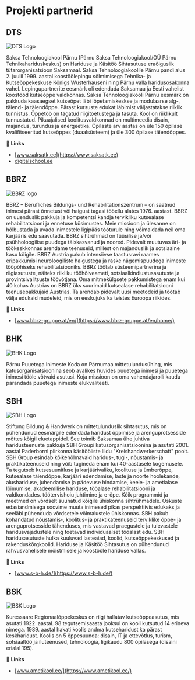# Projekti partnerid

## DTS

![DTS Logo](/saksatk-logo.png)

Saksa Tehnoloogiakool Pärnu (Pärnu Saksa Tehnoloogiakool/OÜ Pärnu Tehnikahariduskeskus) on Hariduse ja Käsitöö Sihtasutuse eraõiguslik tütarorganisatsioon Saksamaal. Saksa Tehnoloogiakoolile Pärnu pandi alus 2. juulil 1999. aastal koostöölepingu sõlmimisega Tehnika- ja Kutseõppekeskuse Königs Wusterhauseni ning Pärnu valla haridusosakonna vahel. Lepingupartnerite eesmärk oli edendada Saksamaa ja Eesti vahelist koostööd kutseõppe valdkonnas. Saksa Tehnoloogiakooli Pärnu eesmärk on pakkuda kaasaegset kutseõpet läbi lõpetamiskeskse ja modulaarse alg-, täiend- ja täiendõppe. Pärast kursuste edukat läbimist väljastatakse riiklik tunnistus. Õppetöö on tagatud riigitoetustega ja tasuta. Kool on riiklikult tunnustatud. Pikaajalised koolitusvaldkonnad on multimeedia disain, majandus, turundus ja energeetika. Õpilaste arv aastas on üle 150 õpilase kvalifitseeritud kutseõppes (duaalsüsteem) ja üle 300 õpilase täiendõppes.

🔗 **Links** 
- [www.saksatk.ee](https://www.saksatk.ee)
- [digitalschool.ee](http://digitalschool.ee)

## BBRZ

![BBRZ logo](/bbrz-reha-logo.png)

BBRZ – Berufliches Bildungs- und Rehabilitationszentrum – on saatnud inimesi pärast õnnetust või haigust tagasi tööellu alates 1976. aastast. BBRZ on uuenduslik pakkuja ja kompetentsi kandja tervikliku kutsealase rehabilitatsiooni ja ennetuse küsimustes. Meie missioon ja ülesanne on hõlbustada ja avada inimestele ligipääs tööturule ning võimaldada neil oma karjääris edu saavutada. BBRZ sihtrühmad on füüsilise ja/või psühholoogilise puudega täiskasvanud ja noored. Pidevalt muutuvas äri- ja töökeskkonnas arendame teenuseid, millest on majanduslik ja sotsiaalne kasu kõigile. BBRZ Austria pakub intensiivse taastusravi raames eripakkumisi neuroloogiliste haigustega ja raske nägemispuudega inimeste tööpõhiseks rehabilitatsiooniks. BBRZ töötab süsteemipartnerina ja riigiasutuste, näiteks riikliku tööhõiveameti, sotsiaalkindlustusasutuste ja provintsivalitsuste töövõtjana. Oma mitmekülgsete pakkumistega enam kui 40 kohas Austrias on BBRZ üks suurimaid kutsealase rehabilitatsiooni teenusepakkujaid Austrias. Ta arendab pidevalt uusi meetodeid ja töötab välja edukaid mudeleid, mis on eeskujuks ka teistes Euroopa riikides.


🔗 **Links** 
- [www.bbrz-gruppe.at/en/](https://www.bbrz-gruppe.at/en/home/)

## BHK

![BHK Logo](/nachgebaut_logo-paernumaa_puuetega_inimeste_koda.png)

Pärnu Puuetega Inimeste Koda on Pärnumaa mittetulundusühing, mis katusorganisatsioonina seob avalikes huvides puuetega inimesi ja puuetega inimesi tööle võtvaid asutusi. Koja missioon on oma vahendajarolli kaudu parandada puuetega inimeste elukvaliteeti.


## SBH

![SBH Logo](/logo-sbh-e1582891017828.png)

Stiftung Bildung & Handwerk on mittetulunduslik sihtasutus, mis on pühendunud eesmärgile edendada haridust õppimise ja arenguprotsesside mõttes kõigil eluetappidel. See toimib Saksamaa ühe juhtiva haridusteenuste pakkuja SBH Groupi katusorganisatsioonina ja asutati 2001. aastal Paderborni piirkonna käsitööliste liidu "Kreishandwerkerschaft" poolt. SBH Group esindab kõikehõlmavaid haridus-, tugi-, nõustamis- ja praktikateenuseid ning võib tugineda enam kui 40-aastasele kogemusele. Ta tegutseb kutsesuunitluse ja karjäärivaliku, koolituse ja ümberõppe, kutsealase täiendõppe, karjääri edendamise, laste ja noorte hoolekande, alushariduse, juhendamise ja pädevuse hindamise, keele- ja ametialase lõimumise, akadeemilise hariduse, tööalase rehabilitatsiooni ja valdkondades. töötervishoiu juhtimine ja e-õpe. Kõik programmid ja meetmed on võrdselt suunatud kõigile ühiskonna sihtrühmadele. Oskuste edasiandmisega soovime muuta inimesed pikas perspektiivis edukaks ja seeläbi pühenduda võrdsetele võimalustele ühiskonnas. SBH pakub kohandatud nõustamis-, koolitus- ja praktikateenuseid terviklike õppe- ja arenguprotsesside tähenduses, mis vastavad praegustele ja tulevastele haridusvajadustele ning toetavad individuaalset tööalast edu. SBH haridusasutuste hulka kuuluvad lasteaiad, koolid, kutseõppekeskused ja rakenduskõrgkoolid. Hariduse ja Käsitöö Sihtasutus on pühendunud rahvusvahelisele mõistmisele ja koostööle hariduse vallas.


🔗 **Links**
- [www.s-b-h.de/](https://www.s-b-h.de/)

## BSK

![BSK Logo](/Logo-Kuressaare-e1582890990414.png)

Kuressaare Regionaalõppekeskus on riigi hallatav kutseõppeasutus, mis asutati 1922. aastal. 98 tegutsemisaasta jooksul on kooli kutsutud 14 erineva nimega. 1989. aastal hakati koolis andma kutseharidust ka pärast keskharidust. Koolis on 5 õppesuunda: disain, IT ja ettevõtlus, turism, sotsiaaltöö ja iluteenused, tehnoloogia, ligikaudu 800 õpilasega (disaini erialal 195).


🔗 **Links**
- [www.ametikool.ee/](https://www.ametikool.ee/)

